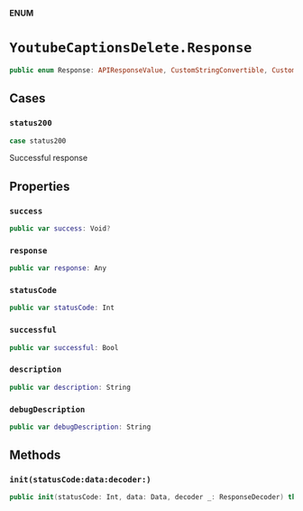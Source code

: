 **ENUM**

# `YoutubeCaptionsDelete.Response`

```swift
public enum Response: APIResponseValue, CustomStringConvertible, CustomDebugStringConvertible
```

## Cases
### `status200`

```swift
case status200
```

Successful response

## Properties
### `success`

```swift
public var success: Void?
```

### `response`

```swift
public var response: Any
```

### `statusCode`

```swift
public var statusCode: Int
```

### `successful`

```swift
public var successful: Bool
```

### `description`

```swift
public var description: String
```

### `debugDescription`

```swift
public var debugDescription: String
```

## Methods
### `init(statusCode:data:decoder:)`

```swift
public init(statusCode: Int, data: Data, decoder _: ResponseDecoder) throws
```
